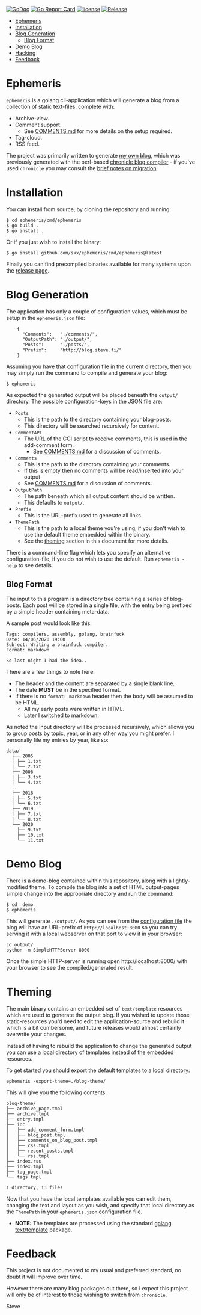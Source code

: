 [![GoDoc](https://godoc.org/github.com/skx/ephemeris?status.svg)](http://godoc.org/github.com/skx/ephemeris)
[![Go Report Card](https://goreportcard.com/badge/github.com/skx/ephemeris)](https://goreportcard.com/report/github.com/skx/ephemeris)
[![license](https://img.shields.io/github/license/skx/ephemeris.svg)](https://github.com/skx/ephemeris/blob/master/LICENSE)
[![Release](https://img.shields.io/github/release/skx/ephemeris.svg)](https://github.com/skx/ephemeris/releases/latest)


* [Ephemeris](#ephemeris)
* [Installation](#installation)
* [Blog Generation](#blog-generation)
   * [Blog Format](#blog-format)
* [Demo Blog](#demo-blog)
* [Hacking](#hacking)
* [Feedback](#feedback)




# Ephemeris

`ephemeris` is a golang cli-application which will generate a blog from a collection of static text-files, complete with:

* Archive-view.
* Comment support.
  * See [COMMENTS.md](COMMENTS.md) for more details on the setup required.
* Tag-cloud.
* RSS feed.

The project was primarily written to generate [my own blog](https://blog.steve.fi/), which was previously generated with the perl-based [chronicle blog compiler](https://steve.fi/Software/chronicle/) - if you've used `chronicle` you may consult the [brief notes on migration](MIGRATION.md).



# Installation

You can install from source, by cloning the repository and running:

    $ cd ephemeris/cmd/ephemeris
    $ go build .
    $ go install .

Or if you just wish to install the binary:

    $ go install github.com/skx/ephemeris/cmd/ephemeris@latest

Finally you can find precompiled binaries available for many systems upon the [release page](https://github.com/skx/evalfilter/releases).




# Blog Generation

The application has only a couple of configuration values, which must be setup
in the `ephemeris.json` file:

        {
          "Comments":   "./comments/",
          "OutputPath": "./output/",
          "Posts":      "./posts/",
          "Prefix":     "http://blog.steve.fi/"
        }

Assuming you have that configuration file in the current directory, then you may simply run the command to compile and generate your blog:

    $ ephemeris

As expected the generated output will be placed beneath the `output/` directory.  The possible configuration-keys in the JSON file are:

* `Posts`
  * This is the path to the directory containing your blog-posts.
  * This directory will be searched recursively for content.
* `CommentAPI`
  * The URL of the CGI script to receive comments, this is used in the add-comment form.
    * See [COMMENTS.md](COMMENTS.md) for a discussion of comments.
* `Comments`
  * This is the path to the directory containing your comments.
  * If this is empty then no comments will be read/inserted into your output
  * See [COMMENTS.md](COMMENTS.md) for a discussion of comments.
* `OutputPath`
  * The path beneath which all output content should be written.
  * This defaults to `output/`.
* `Prefix`
  * This is the URL-prefix used to generate all links.
* `ThemePath`
  * This is the path to a local theme you're using, if you don't wish to use the default theme embedded within the binary.
  * See the [theming](#theming) section in this document for more details.


There is a command-line flag which lets you specify an alternative configuration-file, if you do not wish to use the default.  Run `ephemeris -help` to see details.




## Blog Format

The input to this program is a directory tree containing a series of blog-posts.  Each post will be stored in a single file, with the entry being prefixed by a simple header containing meta-data.

A sample post would look like this:

```
Tags: compilers, assembly, golang, brainfuck
Date: 14/06/2020 19:00
Subject: Writing a brainfuck compiler.
Format: markdown

So last night I had the idea..
```

There are a few things to note here:

* The header and the content are separated by a single blank line.
* The date **MUST** be in the specified format.
* If there is no `format: markdown` header then the body will be assumed to be HTML.
  * All my early posts were written in HTML.
  * Later I switched to markdown.

As noted the input directory will be processed recursively, which allows you to group posts by topic, year, or in any other way you might prefer.  I personally file my entries by year, like so:

```
data/
  ├── 2005
  | ├── 1.txt
  | └── 2.txt
  ├── 2006
  | ├── 3.txt
  | └── 4.txt
  ..
  ├── 2018
  | ├── 5.txt
  | └── 6.txt
  ├── 2019
  | ├── 7.txt
  | └── 8.txt
  └── 2020
    ├── 9.txt
    ├── 10.txt
    └── 11.txt
```


# Demo Blog

There is a demo-blog contained within this repository, along with a lightly-modified theme.  To compile the blog into a set of HTML output-pages simple change into the appropriate directory and run the command:

```
$ cd _demo
$ ephemeris
```

This will generate `./output/`.  As you can see from the [configuration file](_demo/ephemeris.json) the blog will have an URL-prefix of `http://localhost:8000` so you can try serving it with a local webserver on that port to view it in your browser:

```
cd output/
python -m SimpleHTTPServer 8000
```

Once the simple HTTP-server is running open http://localhost:8000/ with your browser to see the compiled/generated result.




# Theming

The main binary contains an embedded set of `text/template` resources which are used to generate the output blog.  If you wished to update those static-resources you'd need to edit the application-source and rebuild it which is a bit cumbersome, and future releases would almost certainly overwrite your changes.

Instead of having to rebuild the application to change the generated output you can use a local directory of templates instead of the embedded resources.

To get started you should export the default templates to a local directory:

```
ephemeris -export-theme=./blog-theme/
```

This will give you the following contents:

```
blog-theme/
├── archive_page.tmpl
├── archive.tmpl
├── entry.tmpl
├── inc
│   ├── add_comment_form.tmpl
│   ├── blog_post.tmpl
│   ├── comments_on_blog_post.tmpl
│   ├── css.tmpl
│   ├── recent_posts.tmpl
│   └── rss.tmpl
├── index.rss
├── index.tmpl
├── tag_page.tmpl
└── tags.tmpl

1 directory, 13 files
```

Now that you have the local templates available you can edit them, changing the text and layout as you wish, and specify that local directory as the `ThemePath` in your `ephemeris.json` configuration file.

* **NOTE:** The templates are processed using the standard [golang text/template](https://golang.org/pkg/text/template/) package.




# Feedback

This project is not documented to my usual and preferred standard, no doubt it will improve over time.

However there are many blog packages out there, so I expect this project will only be of interest to those wishing to switch from `chronicle`.

Steve

